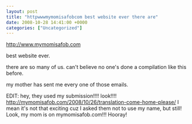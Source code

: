 ```yaml
---
layout: post
title: "httpwwwmymomisafobcom best website ever there are"
date: 2008-10-28 14:41:00 +0000
categories: ["Uncategorized"]
---
```


http://www.mymomisafob.com

best website ever.

there are so many of us. can't believe no one's done a compilation like this before.

my mother has sent me every one of those emails.

EDIT: hey, they used my submission!!!! look!!!! http://mymomisafob.com/2008/10/26/translation-come-home-please/
I mean it's not that exciting cuz I asked them not to use my name, but still! Look, my mom is on mymomisafob.com!!! Hooray!